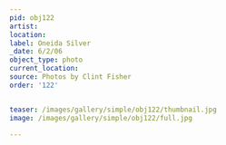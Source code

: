 ```yaml
---
pid: obj122
artist: 
location: 
label: Oneida Silver
_date: 6/2/06
object_type: photo
current_location: 
source: Photos by Clint Fisher
order: '122'


teaser: /images/gallery/simple/obj122/thumbnail.jpg
image: /images/gallery/simple/obj122/full.jpg
 
---
```

